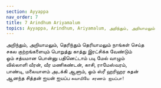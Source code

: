 ```yaml
---
section: Ayyappa
nav_order: 7
title: 7 Arindhum Ariyamalum
topics: Ayyappa, Arindhum, Ariyamalum, அறிந்தும், அறியாமலும்
---
```


அறிந்தும், அறியாமலும், தெரிந்தும் தெரியாமலும்  நாங்கள்  செய்த \
சகல குற்றங்களையும் பொறுத்து காத்து இரட்சிக்க வேண்டும்\
ஓம் சத்யமான பொன்னு பதினெட்டாம் படி மேல் வாழும்\
வில்லாளி வீரன், வீர மணிகண்டன், காசி, ராமேஸ்வரம்,\
பாண்டி, மலையாளம் அடக்கி ஆளும், ஓம் ஸ்ரீ ஹரிஹர சுதன்\
ஆனந்த சித்தன் ஐயன் ஐயப்ப `சுவாமியே சரணம் ஐயப்பா!`